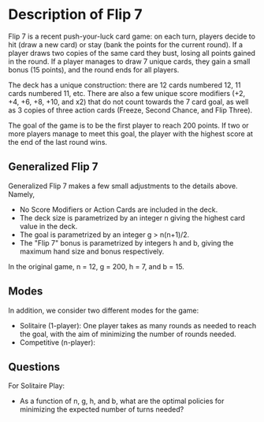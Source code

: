 # Description of Flip 7

Flip 7 is a recent push-your-luck card game: on each turn, players decide to hit (draw a new card) or stay (bank the points for the current round). If a player draws two copies of the same card they bust, losing all points gained in the round. If a player manages to draw 7 unique cards, they gain a small bonus (15 points), and the round ends for all players. 

The deck has a unique construction: there are 12 cards numbered 12, 11 cards numbered 11, etc. There are also a few unique score modifiers (+2, +4, +6, +8, +10, and x2) that do not count towards the 7 card goal, as well as 3 copies of three action cards (Freeze, Second Chance, and Flip Three).

The goal of the game is to be the first player to reach 200 points. If two or more players manage to meet this goal, the player with the highest score at the end of the last round wins.

## Generalized Flip 7

Generalized Flip 7 makes a few small adjustments to the details above. Namely,

- No Score Modifiers or Action Cards are included in the deck.
- The deck size is parametrized by an integer n giving the highest card value in the deck.
- The goal is parametrized by an integer g > n(n+1)/2.
- The "Flip 7" bonus is parametrized by integers h and b, giving the maximum hand size and bonus respectively.  

In the original game, n = 12, g = 200, h = 7, and b = 15.

## Modes

In addition, we consider two different modes for the game:

- Solitaire (1-player): One player takes as many rounds as needed to reach the goal, with the aim of minimizing the number of rounds needed.
- Competitive (n-player): 

## Questions

For Solitaire Play:
- As a function of n, g, h, and b, what are the optimal policies for minimizing the expected number of turns needed?